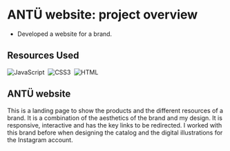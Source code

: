 # ANTÜ website: project overview
* Developed a website for a brand.

## Resources Used
![JavaScript](https://img.shields.io/badge/Javascript-f7df1e?style=for-the-badge&logo=javascript&logoColor=black)&nbsp;
![CSS3](https://img.shields.io/badge/CSS3-00599C?style=for-the-badge&logo=CSS3&logoColor=white)&nbsp; 
![HTML](https://img.shields.io/badge/HTML5-E34F26?style=for-the-badge&logo=html5&logoColor=white)&nbsp;


## ANTÜ website
This is a landing page to show the products and the different resources of a brand. It is a combination of the aesthetics of the brand and my design. It is responsive, interactive and has the key links to be redirected. I worked with this brand before when designing the catalog and the digital illustrations for the Instagram account.

